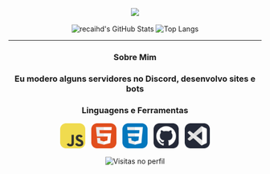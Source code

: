 <!-- redminzinhoosooooooooo -->

<p align="center">
<img src="https://i.postimg.cc/TPgyW36W/recai.png" />
</p>



<div align="center">


<img src="https://github-readme-stats.vercel.app/api?username=recaihd&show_icons=true&theme=tokyonight&hide=prs,issues&count_private=true" height="180" alt="recaihd's GitHub Stats" />




<img src="https://github-readme-stats.vercel.app/api/top-langs/?username=recaihd&layout=compact&theme=tokyonight" height="180" alt="Top Langs" />

</div>

---
<h3 align="center">
Sobre Mim
</p>

<h3 align="center">

  Eu modero alguns servidores no Discord, desenvolvo sites e bots
</p>


<h3 align="center">
  Linguagens e Ferramentas
</h3>





<p align="center">
<img src="https://github.com/tandpfun/skill-icons/raw/main/icons/JavaScript.svg" height="50px">
&nbsp;
<img src="https://github.com/tandpfun/skill-icons/raw/main/icons/HTML.svg" height="50px">
&nbsp;
<img src="https://github.com/tandpfun/skill-icons/raw/main/icons/CSS.svg" height="50px">
&nbsp;
<img src="https://github.com/tandpfun/skill-icons/raw/main/icons/Github-Dark.svg" height="50px">
&nbsp;
<img src="https://github.com/tandpfun/skill-icons/raw/main/icons/VSCode-Dark.svg" height="50px">



</p>


<p align="center">
  <img src="https://komarev.com/ghpvc/?username=RecaiHD&style=flat-square&color=blue" alt="Visitas no perfil"/>
</p>
